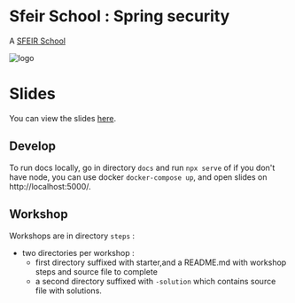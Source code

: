 # Sfeir School : Spring security

A [SFEIR School](https://info.sfeir.com/java-spring-security)

![logo](https://info.sfeir.com/hs-fs/hubfs/Blason_SFEIR-School_gris.png?width=300&height=249&name=Blason_SFEIR-School_gris.png)


# Slides

You can view the slides [here](https://sfeir-open-source.github.io/sfeir-school-spring-security/).

## Develop

To run docs locally, go in directory `docs` and run `npx serve` of if you don't have node, you can use docker `docker-compose up`, and open slides on http://localhost:5000/.

## Workshop

Workshops are in directory `steps` : 
* two directories per workshop :
  * first directory suffixed with starter,and a README.md with workshop steps and source file to complete
  * a second directory suffixed with `-solution` which contains source file with solutions.
